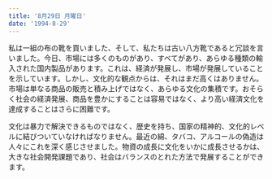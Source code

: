 ```yaml
---
title: '8月29日 月曜日'
date: '1994-8-29'
---
```


私は一組の布の靴を買いました、そして、私たちは古い八方靴であると冗談を言いました。今日、市場には多くのものがあり、すべてがあり、あらゆる種類の輸入された国内製品があります。これは、経済が発展し、市場が発展していることを示しています。しかし、文化的な観点からは、それはまだ高くはありません。市場は単なる商品の販売と積み上げではなく、あらゆる文化の集積です。おそらく社会の経済発展、商品を豊かにすることは容易ではなく、より高い経済文化を達成することはさらに困難です。

文化は暴力で解決できるものではなく、歴史を持ち、国家の精神的、文化的レベルに結びついていなければなりません。最近の綿、タバコ、アルコールの偽造は人々にこれを深く感じさせました。物資の成長に文化をいかに成長させるかは、大きな社会開発課題であり、社会はバランスのとれた方法で発展することができます。

